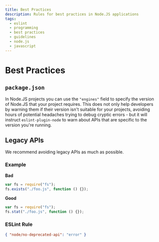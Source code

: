 ```yaml
---
title: Best Practices
description: Rules for best practices in Node.JS applications
tags:
  - eslint
  - programming
  - best practices
  - guidelines
  - node.js
  - javascript
---
```


# Best Practices

## `package.json`

In Node.JS projects you can use the `"engines"` field to specify the version of Node.JS that your project requires. This does not only help developers by warning them if their version isn't suitable for your projects, avoiding hours of potential headaches trying to debug cryptic errors - but it will instruct `eslint-plugin-node` to warn about APIs that are specific to the version you're running.

## Legacy APIs

We recommend avoiding legacy APIs as much as possible.

### Example

**Bad**

```js
var fs = require("fs");
fs.exists("./foo.js", function () {});
```

**Good**

```js
var fs = require("fs");
fs.stat("./foo.js", function () {});
```

### ESLint Rule

```json
{ "node/no-deprecated-api": "error" }
```
